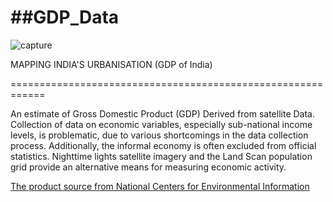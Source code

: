\#\#GDP_Data
============

![capture](<https://user-images.githubusercontent.com/25239463/32883092-6fd1bb36-cadc-11e7-837e-ac44d6917719.JPG>)

MAPPING INDIA'S URBANISATION (GDP of India)

============================================================

An estimate of Gross Domestic Product (GDP) Derived from satellite Data.
Collection of data on economic variables, especially sub-national income levels,
is problematic, due to various shortcomings in the data collection process.
Additionally, the informal economy is often excluded from official statistics.
Nighttime lights satellite imagery and the Land Scan population grid provide an
alternative means for measuring economic activity.

[The product source from National Centers for Environmental
Information](https://ngdc.noaa.gov/eog/dmsp/download_gdp.html)
